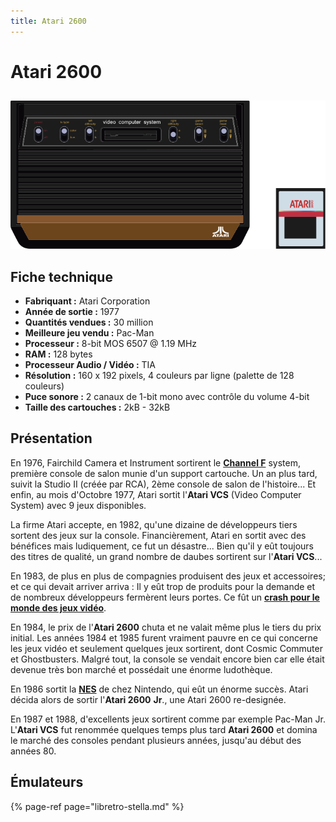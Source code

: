 ```yaml
---
title: Atari 2600
---
```


# Atari 2600

## 

![](./atari-2600/atari2600.svg)

## Fiche technique

* **Fabriquant :** Atari Corporation
* **Année de sortie :** 1977
* **Quantités vendues :** 30 million
* **Meilleure jeu vendu :** Pac-Man
* **Processeur :** 8-bit MOS 6507 @ 1.19 MHz
* **RAM :** 128 bytes
* **Processeur Audio / Vidéo :** TIA
* **Résolution :** 160 x 192 pixels, 4 couleurs par ligne \(palette de 128 couleurs\)
* **Puce sonore :** 2 canaux de 1-bit mono avec contrôle du volume 4-bit
* **Taille des cartouches :** 2kB - 32kB

## Présentation

En 1976, Fairchild Camera et Instrument sortirent le [**Channel F**](/v/francais/emulateurs/consoles-de-salon/channelf) system, première console de salon munie d'un support cartouche. Un an plus tard, suivit la Studio II \(créée par RCA\), 2ème console de salon de l'histoire... Et enfin, au mois d'Octobre 1977, Atari sortit l'**Atari VCS** \(Video Computer System\) avec 9 jeux disponibles.

La firme Atari accepte, en 1982, qu'une dizaine de développeurs tiers sortent des jeux sur la console. Financièrement, Atari en sortit avec des bénéfices mais ludiquement, ce fut un désastre... Bien qu'il y eût toujours des titres de qualité, un grand nombre de daubes sortirent sur l'**Atari VCS**...

En 1983, de plus en plus de compagnies produisent des jeux et accessoires; et ce qui devait arriver arriva : Il y eût trop de produits pour la demande et de nombreux développeurs fermèrent leurs portes. Ce fût un [**crash pour le monde des jeux vidéo**](https://fr.wikipedia.org/wiki/Krach_du_jeu_vid%C3%A9o_de_1983).

En 1984, le prix de l'**Atari 2600** chuta et ne valait même plus le tiers du prix initial. Les années 1984 et 1985 furent vraiment pauvre en ce qui concerne les jeux vidéo et seulement quelques jeux sortirent, dont Cosmic Commuter et Ghostbusters. Malgré tout, la console se vendait encore bien car elle était devenue très bon marché et possédait une énorme ludothèque.

En 1986 sortit la [**NES**](/v/francais/emulateurs/consoles-de-salon/nintendo-entertainement-system) de chez Nintendo, qui eût un énorme succès. Atari décida alors de sortir l'**Atari 2600** **Jr**., une Atari 2600 re-designée.

En 1987 et 1988, d'excellents jeux sortirent comme par exemple Pac-Man Jr. L'**Atari VCS** fut renommée quelques temps plus tard **Atari 2600** et domina le marché des consoles pendant plusieurs années, jusqu'au début des années 80.

## Émulateurs

{% page-ref page="libretro-stella.md" %}


